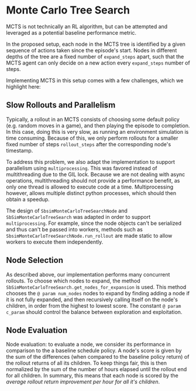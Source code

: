 # Monte Carlo Tree Search

MCTS is not technically an RL algorithm, but can be attempted and leveraged as a potential baseline performance metric.

In the proposed setup, each node in the MCTS tree is identified by a given sequence of actions taken since the episode's start. Nodes in different depths of the tree are a fixed number of `expand_steps` apart, such that the MCTS agent can only decide on a new action every `expand_steps` number of steps.

Implementing MCTS in this setup comes with a few challenges, which we highlight here:

## Slow Rollouts and Parallelism

Typically, a rollout in an MCTS consists of choosing some default policy (e.g. random moves in a game), and then playing the episode to completion. In this case, doing this is very slow, as running an environment simulation is time consuming. Because of this, we only perform rollouts for a smaller fixed number of steps `rollout_steps` after the corresponding node's timestamp.

To address this problem, we also adapt the implementation to support parallelism using `multiprocessing`. This was favored instead of multithreading due to the GIL lock. Because we are not dealing with async operations, multithreading should not provide a performance benefit, as only one thread is allowed to execute code at a time. Multiprocessing however, allows multiple distinct python processes, which should then obtain a speedup.

The design of `SbsimMonteCarloTreeSearchNode` and `SbSimMonteCarloTreeSearch` was adapted in order to support `multiprocessing`. For example, since the node objects can't be serialized and thus can't be passed into workers, methods such as `SbsimMonteCarloTreeSearchNode.run_rollout` are made static to allow workers to execute them independently.

## Node Selection

As described above, our implementation performs many concurrent rollouts. To choose which nodes to expand, the method `SbSimMonteCarloTreeSearch.get_nodes_for_expansion` is used. This method chooses the `@ param num_nodes` nodes to expand by finding adding a node if it is not fully expanded, and then recursively calling itself on the node's children, in order from the highest to lowest score. The constant `@ param c_param` should control the balance between exploration and exploitation.

## Node Evaluation

Node evaluation: to evaluate a node, we consider its performance in comparison to the a baseline schedule policy. A node's score is given by the sum of the differences (when compared to the baseline policy return) of the rollout returns of all its children. To keep things fair, this is then normalized by the sum of the number of hours elapsed until the rollout end for all children. In summary, this means that each node is scored by the *average rollout return improvement per hour for all it's children*.